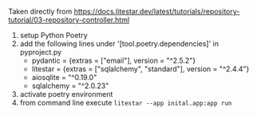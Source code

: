 Taken directly from https://docs.litestar.dev/latest/tutorials/repository-tutorial/03-repository-controller.html

1. setup Python Poetry
2. add the following lines under '[tool.poetry.dependencies]' in pyproject.py
   - pydantic = {extras = ["email"], version = "^2.5.2"}
   - litestar = {extras = ["sqlalchemy", "standard"], version = "^2.4.4"}
   - aiosqlite = "^0.19.0"
   - sqlalchemy = "^2.0.23"
3. activate poetry environment
4. from command line execute `litestar --app inital.app:app run`